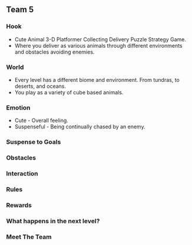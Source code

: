## Team 5

### Hook

  - Cute Animal 3-D Platformer Collecting Delivery Puzzle Strategy Game. 
  - Where you deliver as various animals through different environments and obstacles avoiding enemies.

### World

  - Every level has a different biome and environment. From tundras, to deserts, and oceans.
  - You play as a variety of cube based animals.

### Emotion
  
  - Cute - Overall feeling.
  - Suspenseful - Being continually chased by an enemy.

### Suspense to Goals

### Obstacles

### Interaction

### Rules

### Rewards

### What happens in the next level?

### Meet The Team
